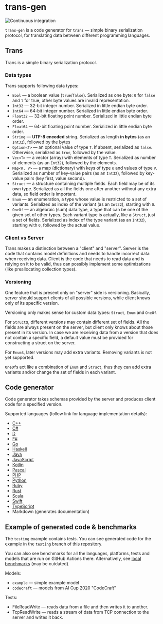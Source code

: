 # trans-gen

![Continuous integration](https://github.com/kuviman/trans-gen/workflows/Continuous%20integration/badge.svg)

`trans-gen` is a code generator for `trans` — simple binary serialization protocol, for translating data between different programming languages.

## Trans

Trans is a simple binary serialization protocol.

### Data types

Trans supports following data types:

- `Bool` — a boolean value (`true`/`false`). Serialized as one byte: `0` for `false` and `1` for true, other byte values are invalid representation.
- `Int32` — 32-bit integer number. Serialized in little endian byte order.
- `Int64` — 64-bit integer number. Serialized in little endian byte order.
- `Float32` — 32-bit floating point number. Serialized in little endian byte order.
- `Float64` — 64-bit floating point number. Serialized in little endian byte order.
- `String` — **UTF-8 encoded** string. Serialized as length **in bytes** (as an `Int32`), followed by the bytes
- `Option<T>` — an optional value of type `T`. If absent, serialized as `false`. Otherwise, serialized as `true`, followed by the value.
- `Vec<T>` — a vector (array) with elements of type `T`. Serialized as number of elements (as an `Int32`), followed by the elements.
- `Map<K, V>` — a map (dictionary) with keys of type `K` and values of type `V`. Serialized as number of key-value pairs (as an `Int32`), followed by key-value pairs (key first, value second).
- `Struct` — a structure containing multiple fields. Each field may be of its own type. Serialized as all the fields one after another without any extra data, so field order is important.
- `Enum` — an enumeration, a type whose value is restricted to a set of variants. Serialized as index of the variant (as an `Int32`), starting with `0`.
- `OneOf` — an algebraic (sum) data type, a type that can be one of the given set of other types. Each variant type is actually, like a `Struct`, just a set of fields. Serialized as index of the type variant (as an `Int32`), starting with `0`, followed by the actual value.

### Client vs Server

Trans makes a distinction between a "client" and "server". Server is the code that contains model definitions and needs to handle incorrect data when receiving data. Client is the code that needs to read data and is relying on it to be valid, thus can possibly implement some optimizations (like preallocating collection types).

### Versioning

One feature that is present only on "server" side is versioning. Basically, server should support clients of all possible versions, while client knows only of its specific version.

Versioning only makes sense for custom data types: `Struct`, `Enum` and `OneOf`.

For `Struct`s, different versions may contain different set of fields. All the fields are always present on the server, but client only knows about those present in its version. In case we are receiving data from a version that does not contain a specific field, a default value must be provided for constructing a struct on the server.

For `Enum`s, later versions may add extra variants. Removing variants is not yet supported.

`OneOf`s act like a combination of `Enum` and `Struct`, thus they can add extra variants and/or change the set of fields in each variant.

## Code generator

Code generator takes schemas provided by the server and produces client code for a specified version.

Supported languages (follow link for language implementation details):

- [C++](src/gens/cpp/README.md)
- [C#](src/gens/csharp/README.md)
- [D](src/gens/dlang/README.md)
- [F#](src/gens/fsharp/README.md)
- [Go](src/gens/go/README.md)
- [Haskell](src/gens/haskell/README.md)
- [Java](src/gens/java/README.md)
- [JavaScript](src/gens/javascript/README.md)
- [Kotlin](src/gens/kotlin/README.md)
- [Pascal](src/gens/pascal/README.md)
- [PHP](src/gens/php/README.md)
- [Python](src/gens/python/README.md)
- [Ruby](src/gens/ruby/README.md)
- [Rust](src/gens/rust/README.md)
- [Scala](src/gens/scala/README.md)
- [Swift](src/gens/swift/README.md)
- [TypeScript](src/gens/typescript/README.md)
- Markdown (generates documentation)

## Example of generated code & benchmarks

The `testing` example contains tests. You can see generated code for the example in the [`testing` branch of this repository](https://github.com/kuviman/trans-gen/tree/testing).

You can also see benchmarks for all the languages, platforms, tests and models that are run on GitHub Actions there. Alternatively, see [local benchmarks](local-benchmarks.md) (may be outdated).

Models:

- `example` — simple example model
- `codecraft` — models from AI Cup 2020 "CodeCraft"

Tests:

- FileReadWrite — reads data from a file and then writes it to another.
- TcpReadWrite — reads a stream of data from TCP connection to the server and writes it back.
